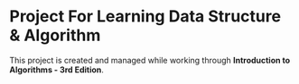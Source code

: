 # Project For Learning Data Structure & Algorithm

This project is created and managed while working through **Introduction to Algorithms - 3rd Edition**.

